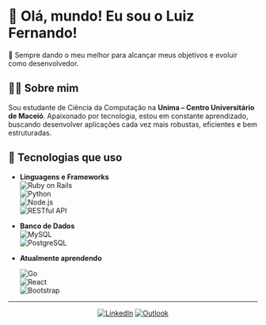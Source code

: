 # 👋 Olá, mundo! Eu sou o Luiz Fernando!

🎯 Sempre dando o meu melhor para alcançar meus objetivos e evoluir como desenvolvedor.

## 🙋‍♂️ Sobre mim

Sou estudante de Ciência da Computação na **Unima – Centro Universitário de Maceió**. Apaixonado por tecnologia, estou em constante aprendizado, buscando desenvolver aplicações cada vez mais robustas, eficientes e bem estruturadas.

## 🚀 Tecnologias que uso

- **Linguagens e Frameworks**  
  ![Ruby on Rails](https://img.shields.io/badge/Ruby_on_Rails-CC0000?style=flat&logo=ruby-on-rails&logoColor=white)  
  ![Python](https://img.shields.io/badge/Python-3776AB?style=flat&logo=python&logoColor=white)  
  ![Node.js](https://img.shields.io/badge/Node.js-339933?style=flat&logo=node.js&logoColor=white)  
  ![RESTful API](https://img.shields.io/badge/RESTful_API-000000?style=flat&logo=api&logoColor=white)

- **Banco de Dados**  
  ![MySQL](https://img.shields.io/badge/MySQL-4479A1?style=flat&logo=mysql&logoColor=white)  
  ![PostgreSQL](https://img.shields.io/badge/PostgreSQL-4169E1?style=flat&logo=postgresql&logoColor=white)

- **Atualmente aprendendo**

  ![Go](https://img.shields.io/badge/Go-00ADD8?style=flat&logo=go&logoColor=white)  
  ![React](https://img.shields.io/badge/React-20232A?style=flat&logo=react&logoColor=61DAFB)  
  ![Bootstrap](https://img.shields.io/badge/Bootstrap-563D7C?style=flat&logo=bootstrap&logoColor=white)

---

<div align="center">

[![LinkedIn](https://img.shields.io/badge/LinkedIn-0A66C2?style=for-the-badge&logo=linkedin&logoColor=white)](https://www.linkedin.com/in/luiz-fernando-policarpo-leandro)
[![Outlook](https://img.shields.io/badge/Outlook-0078D4?style=for-the-badge&logo=microsoft-outlook&logoColor=white)](mailto:fasfernandoal@outlook.com.br)

</div>
